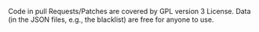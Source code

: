 Code in pull Requests/Patches are covered by GPL version 3 License.
Data (in the JSON files, e.g., the blacklist) are free for anyone to use.
